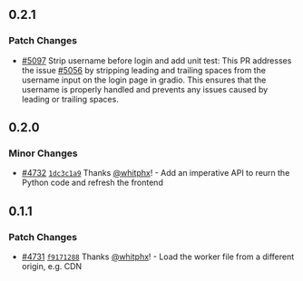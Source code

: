 ## 0.2.1

### Patch Changes

- [#5097](https://github.com/gradio-app/gradio/pull/5097) Strip username before login and add unit test: This PR addresses the issue [#5056](https://github.com/gradio-app/gradio/issues/5056) by stripping leading and trailing spaces from the username input on the login page in gradio. This ensures that the username is properly handled and prevents any issues caused by leading or trailing spaces.

## 0.2.0

### Minor Changes

- [#4732](https://github.com/gradio-app/gradio/pull/4732) [`1dc3c1a9`](https://github.com/gradio-app/gradio/commit/1dc3c1a9a2063daffc00d9231c1498d983ebc3bf) Thanks [@whitphx](https://github.com/whitphx)! - Add an imperative API to reurn the Python code and refresh the frontend

## 0.1.1

### Patch Changes

- [#4731](https://github.com/gradio-app/gradio/pull/4731) [`f9171288`](https://github.com/gradio-app/gradio/commit/f9171288d4cf0174952628276385fb553556c38a) Thanks [@whitphx](https://github.com/whitphx)! - Load the worker file from a different origin, e.g. CDN
